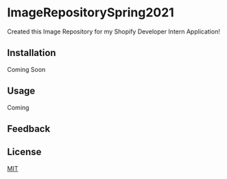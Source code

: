 # ImageRepositorySpring2021

Created this Image Repository for my Shopify Developer Intern Application!

## Installation

Coming Soon

## Usage

Coming

## Feedback


## License
[MIT](https://choosealicense.com/licenses/mit/)
